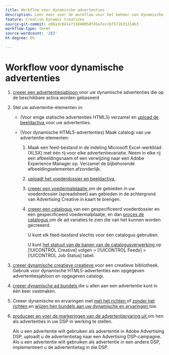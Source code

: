 ```yaml
---
title: Workflow voor dynamische advertenties
description: Leer meer over de workflow voor het beheer van dynamische advertenties.
feature: Creative Dynamic Creatives
source-git-commit: e08a3c841e733840058f85a7ecc67571631314b3
workflow-type: tm+mt
source-wordcount: '283'
ht-degree: 0%

---
```


# Workflow voor dynamische advertenties

1. [ creeer een advertentiesjabloon ](/help/creative/ad-templates/ad-template-manage.md) voor uw dynamische advertenties die op de beschikbare activa worden gebaseerd

1. Stel uw advertentie-elementen in:

   * (Voor enige statische advertenties HTML5) verzamel en [ upload de beeldactiva ](/help/creative/feeds/asset-manage.md) voor uw advertenties.

   * (Voor dynamische HTML5-advertenties) Maak catalogi van uw advertentie-elementen:

      1. Maak een feed-bestand in de indeling Microsoft Excel-werkblad (XLSX) met één rij voor elke advertentievariatie. Neem in elke rij een afbeeldingsnaam of een verwijzing naar een Adobe Experience Manager op. Verzamel de bijbehorende afbeeldingselementen afzonderlijk.

      1. [ uploadt het voederdossier en beeldactiva ](/help/creative/feeds/asset-manage.md).

      1. [ creeer een voedermalplaatje ](/help/creative/feeds/feed-template-manage.md) om de gebieden in uw voederdossier (spreadsheet) aan gebieden in de achtergrond van Advertising Creative in kaart te brengen.

      1. [ creeer een catalogus ](/help/creative/feeds/catalog-manage.md#feed-catalog-create) van een gespecificeerd voederdossier en een gespecificeerd voedermalplaatje, en dan [ proces de catalogus ](/help/creative/feeds/catalog-manage.md#feed-catalog-process) om de ad variaties te zien die van het kunnen worden gecreeerd.

         U kunt elk feed-bestand slechts voor één catalogus gebruiken.

         U kunt [ het statuut van de banen van de catalogusverwerking ](/help/creative/feeds/job-status-track.md) op [!UICONTROL Creative] volgen > [!UICONTROL Feeds] > [!UICONTROL Job Status] tabel.

1. [ creeer dynamische creatieve creatieve ](/help/creative/creative-libraries/creative-add-dynamic.md) voor een creatieve bibliotheek. Gebruik voor dynamische HTML5-advertenties een opgegeven advertentiesjabloon en opgegeven catalogi.

1. [ creeer dynamische ad bundels ](/help/creative/creative-libraries/bundle-manage.md) die u allen aan een advertentie kunt in één keer vastmaken.

1. Creeer dynamische en ervaringen met [ met het richten ](/help/creative/experiences/experience-create-targeting.md) of [ zonder het richten ](/help/creative/experiences/experience-create-no-targeting.md) en [ wijzen hen bundels aan uw dynamische en ervaringen ](/help/creative/experiences/experience-assign-creative-bundles.md) toe.

1. [ produceer en voer de markeringen van de advertentiervaring uit ](/help/creative/experiences/experience-tag-export.md) om hen als advertenties in uw DSP in werking te stellen.

   Als u een advertentie wilt gebruiken als advertentie in Adobe Advertising DSP, uploadt u de advertentietag naar een Advertising DSP-campagne. Als u een advertentie wilt gebruiken als advertentie in een andere DSP, implementeert u de advertentietag in die DSP.
